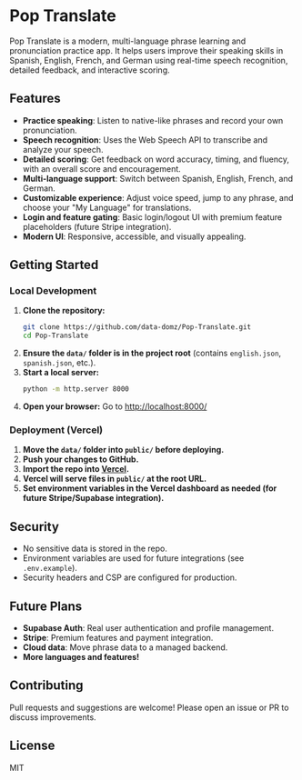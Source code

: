 # Pop Translate

Pop Translate is a modern, multi-language phrase learning and pronunciation practice app. It helps users improve their speaking skills in Spanish, English, French, and German using real-time speech recognition, detailed feedback, and interactive scoring.

## Features
- **Practice speaking**: Listen to native-like phrases and record your own pronunciation.
- **Speech recognition**: Uses the Web Speech API to transcribe and analyze your speech.
- **Detailed scoring**: Get feedback on word accuracy, timing, and fluency, with an overall score and encouragement.
- **Multi-language support**: Switch between Spanish, English, French, and German.
- **Customizable experience**: Adjust voice speed, jump to any phrase, and choose your "My Language" for translations.
- **Login and feature gating**: Basic login/logout UI with premium feature placeholders (future Stripe integration).
- **Modern UI**: Responsive, accessible, and visually appealing.

## Getting Started

### Local Development
1. **Clone the repository:**
   ```sh
   git clone https://github.com/data-domz/Pop-Translate.git
   cd Pop-Translate
   ```
2. **Ensure the `data/` folder is in the project root** (contains `english.json`, `spanish.json`, etc.).
3. **Start a local server:**
   ```sh
   python -m http.server 8000
   ```
4. **Open your browser:**
   Go to [http://localhost:8000/](http://localhost:8000/)

### Deployment (Vercel)
1. **Move the `data/` folder into `public/` before deploying.**
2. **Push your changes to GitHub.**
3. **Import the repo into [Vercel](https://vercel.com/).**
4. **Vercel will serve files in `public/` at the root URL.**
5. **Set environment variables in the Vercel dashboard as needed (for future Stripe/Supabase integration).**

## Security
- No sensitive data is stored in the repo.
- Environment variables are used for future integrations (see `.env.example`).
- Security headers and CSP are configured for production.

## Future Plans
- **Supabase Auth**: Real user authentication and profile management.
- **Stripe**: Premium features and payment integration.
- **Cloud data**: Move phrase data to a managed backend.
- **More languages and features!**

## Contributing
Pull requests and suggestions are welcome! Please open an issue or PR to discuss improvements.

## License
MIT 
